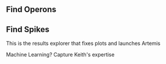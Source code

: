 ## Find Operons

## Find Spikes

This is the results explorer that fixes plots and launches Artemis

Machine Learning? Capture Keith's expertise
